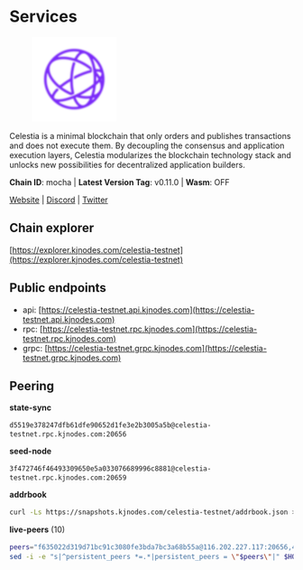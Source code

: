 # Services

<figure><img src="https://raw.githubusercontent.com/kj89/cosmos-images/main/logos/celestia.png" width="150" alt=""><figcaption></figcaption></figure>

Celestia is a minimal blockchain that only orders and publishes transactions and  does not execute them. By decoupling the consensus and application execution layers,  Celestia modularizes the blockchain technology stack and unlocks new possibilities  for decentralized application builders.

**Chain ID**: mocha | **Latest Version Tag**: v0.11.0 | **Wasm**: OFF

[Website](https://celestia.org) | [Discord](https://discord.gg/celestiacommunity) | [Twitter](https://twitter.com/CelestiaOrg)




## Chain explorer
[https://explorer.kjnodes.com/celestia-testnet](https://explorer.kjnodes.com/celestia-testnet)

## Public endpoints

* api: [https://celestia-testnet.api.kjnodes.com](https://celestia-testnet.api.kjnodes.com)
* rpc: [https://celestia-testnet.rpc.kjnodes.com](https://celestia-testnet.rpc.kjnodes.com)
* grpc: [https://celestia-testnet.grpc.kjnodes.com](https://celestia-testnet.grpc.kjnodes.com)

## Peering

**state-sync**

```text
d5519e378247dfb61dfe90652d1fe3e2b3005a5b@celestia-testnet.rpc.kjnodes.com:20656
```

**seed-node**

```text
3f472746f46493309650e5a033076689996c8881@celestia-testnet.rpc.kjnodes.com:20659
```

**addrbook**
```bash
curl -Ls https://snapshots.kjnodes.com/celestia-testnet/addrbook.json > $HOME/.celestia-app/config/addrbook.json
```

**live-peers** (10)
```bash
peers="f635022d319d71bc91c3080fe3bda7bc3a68b55a@116.202.227.117:20656,43e9da043318a4ea0141259c17fcb06ecff816af@141.94.73.39:43656,e8906342e657ace92e1ed8599f0949da8dd75fbd@146.19.24.52:20656,d5519e378247dfb61dfe90652d1fe3e2b3005a5b@65.109.68.190:20656,3c3347474b104b38a16f98c4bc09665199bb6741@142.132.211.91:20656,cb0db7a1fb8897c8eec9b09285e39d1756ed87b7@65.109.88.254:26656,0d8b40858dcdf1e4370b2ed66b632bddf13a150d@75.119.143.147:26656,e286b562eddc6fea1b2635f6623430225666fb2f@147.135.144.58:26656,3584c49855123abdc16b01a47f9e1bea38a9db1b@154.26.155.102:26656,ca40b8ccd7c9d717ca691a74bec1e67aa9ae72c8@31.223.32.35:26656"
sed -i -e "s|^persistent_peers *=.*|persistent_peers = \"$peers\"|" $HOME/.celestia-app/config/config.toml
```
